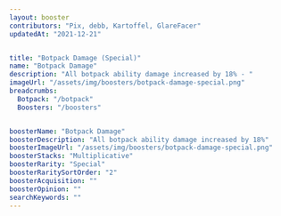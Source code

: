 ```yaml
---
layout: booster
contributors: "Pix, debb, Kartoffel, GlareFacer"
updatedAt: "2021-12-21"


title: "Botpack Damage (Special)"
name: "Botpack Damage"
description: "All botpack ability damage increased by 18% - "
imageUrl: "/assets/img/boosters/botpack-damage-special.png"
breadcrumbs:
  Botpack: "/botpack"
  Boosters: "/boosters"


boosterName: "Botpack Damage"
boosterDescription: "All botpack ability damage increased by 18%"
boosterImageUrl: "/assets/img/boosters/botpack-damage-special.png"
boosterStacks: "Multiplicative"
boosterRarity: "Special"
boosterRaritySortOrder: "2"
boosterAcquisition: ""
boosterOpinion: ""
searchKeywords: ""
---
```



